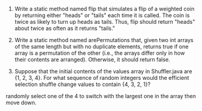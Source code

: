 1. Write a static method named flip that simulates a flip of a weighted coin by returning either "heads" or "tails" each time it is called. The coin is twice as likely to turn up heads as tails. Thus, flip should return "heads" about twice as often as it returns "tails."

2. Write a static method named arePermutations that, given two int arrays of the same length but with no duplicate elements, returns true if one array is a permutation of the other (i.e., the arrays differ only in how their contents are arranged). Otherwise, it should return false.
3. Suppose that the initial contents of the values array in Shuffler.java are {1, 2, 3,
4}. For what sequence of random integers would the efficient selection shuffle change values to contain {4, 3, 2, 1}?

randomly select one of the 4 to switch with the largest one in the array then move down.
